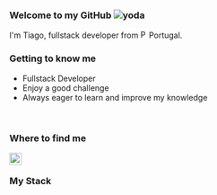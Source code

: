 ### Welcome to my GitHub <img alt="yoda" src="https://emojis.slackmojis.com/emojis/images/1480442309/1393/yoda.gif?1480442309"/>

<p>I'm Tiago, fullstack developer from <img width="15px" alt="Portugal flag" src="https://raw.githubusercontent.com/yammadev/flag-icons/master/png/PT%402x.png"/>Portugal.
<br>
<h3>Getting to know me</h3>
<ul>
  <li>Fullstack Developer</li>
  <li>Enjoy a good challenge</li>
  <li>Always eager to learn and improve my knowledge</li>
</ul>
<br>
<h3>Where to find me</h3>
<a href="https://www.linkedin.com/in/tiagofilipemiranda">
   <img align="left" alt="Tiago's Linkedin profile" width="22px" src="https://www.flaticon.com/svg/static/icons/svg/174/174857.svg"/>
</a>
<br>
<h3>My Stack</h3>

<!--
**mirandaftiago/mirandaftiago** is a ✨ _special_ ✨ repository because its `README.md` (this file) appears on your GitHub profile.

Here are some ideas to get you started:

- 🔭 I’m currently working on ...
- 🌱 I’m currently learning ...
- 👯 I’m looking to collaborate on ...
- 🤔 I’m looking for help with ...
- 💬 Ask me about ...
- 📫 How to reach me: ...
- 😄 Pronouns: ...
- ⚡ Fun fact: ...
-->
